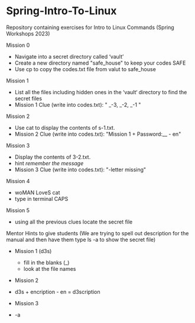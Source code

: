 # Spring-Intro-To-Linux
Repository containing exercises for Intro to Linux Commands (Spring Workshops 2023)

Mission 0
- Navigate into a secret directory called ‘vault’
- Create a new directory named "safe_house" to keep your codes SAFE
- Use cp to copy the codes.txt file from valut to safe_house

Mission 1
- List all the files including hidden ones in the ‘vault‘ directory to find the secret files
- Mission 1 Clue (write into codes.txt): " _-3, _-2, _-1 "

Mission 2
- Use cat to display the contents of s-1.txt.
- Mission 2 Clue (write into codes.txt): "Mission 1 + Password:__ - en"

Mission 3
- Display the contents of 3-2.txt.
- hint *remember the message*
- Mission 3 Clue (write into codes.txt): "-letter missing"

Mission 4
- woMAN LoveS cat
- type in terminal CAPS

Mission 5
- using all the previous clues locate the secret file

Mentor Hints to give students (We are trying to spell out description for the manual and then have them type ls -a to show the secret file)
- Mission 1 (d3s)
  - fill in the blanks (_)
  - look at the file names

- Mission 2
- d3s + encription - en = d3scription

- Mission 3
- -a
